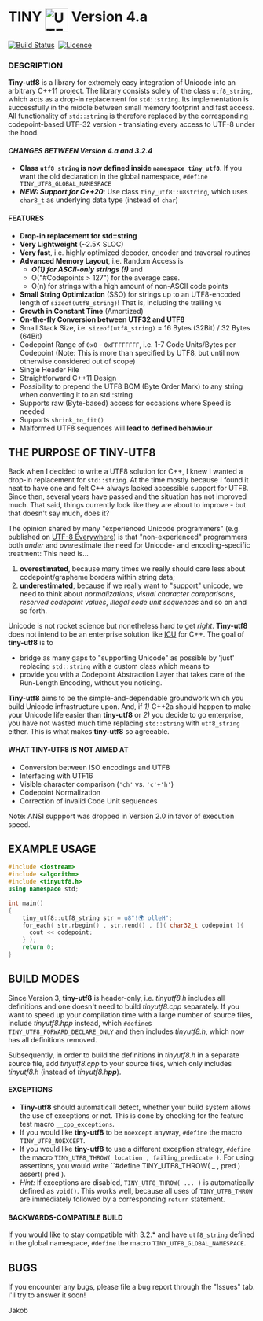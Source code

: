 # TINY <img src="https://github.com/DuffsDevice/tiny-utf8/raw/master/UTF8.png" width="47" height="47" align="top" alt="UTF8 Art" style="display:inline;"> Version 4.a

[![Build Status](https://travis-ci.org/DuffsDevice/tiny-utf8.svg?branch=master)](https://travis-ci.org/DuffsDevice/tiny-utf8)&nbsp;&nbsp;[![Licence](https://img.shields.io/badge/licence-BSD--3-e20000.svg)](https://github.com/DuffsDevice/tiny-utf8/blob/master/LICENCE)

### DESCRIPTION
**Tiny-utf8** is a library for extremely easy integration of Unicode into an arbitrary C++11 project.
The library consists solely of the class `utf8_string`, which acts as a drop-in replacement for `std::string`.
Its implementation is successfully in the middle between small memory footprint and fast access. All functionality of `std::string` is therefore replaced by the corresponding codepoint-based UTF-32 version - translating every access to UTF-8 under the hood.

#### *CHANGES BETWEEN Version 4.a and 3.2.4*

- **Class `utf8_string` is now defined inside `namespace tiny_utf8`**. If you want the old declaration in the global namespace, `#define TINY_UTF8_GLOBAL_NAMESPACE`
- ***NEW: Support for C++20***: Use class `tiny_utf8::u8string`, which uses `char8_t` as underlying data type (instead of `char`)

#### FEATURES
- **Drop-in replacement for std::string**
- **Very Lightweight** (~2.5K SLOC)
- **Very fast**, i.e. highly optimized decoder, encoder and traversal routines
- **Advanced Memory Layout**, i.e. Random Access is
   - ***O(1) for ASCII-only strings (!)*** and
   - O("#Codepoints > 127") for the average case.
   - O(n) for strings with a high amount of non-ASCII code points
- **Small String Optimization** (SSO) for strings up to an UTF8-encoded length of `sizeof(utf8_string)`! That is, including the trailing `\0`
- **Growth in Constant Time** (Amortized)
- **On-the-fly Conversion between UTF32 and UTF8**
- Small Stack Size, i.e. `sizeof(utf8_string)` = 16 Bytes (32Bit) / 32 Bytes (64Bit)
- Codepoint Range of `0x0` - `0xFFFFFFFF`, i.e. 1-7 Code Units/Bytes per Codepoint (Note: This is more than specified by UTF8, but until now otherwise considered out of scope)
- Single Header File
- Straightforward C++11 Design
- Possibility to prepend the UTF8 BOM (Byte Order Mark) to any string when converting it to an std::string
- Supports raw (Byte-based) access for occasions where Speed is needed
- Supports `shrink_to_fit()`
- Malformed UTF8 sequences will **lead to defined behaviour**

## THE PURPOSE OF TINY-UTF8
Back when I decided to write a UTF8 solution for C++, I knew I wanted a drop-in replacement for `std::string`. At the time mostly because I found it neat to have one and felt C++ always lacked accessible support for UTF8. Since then, several years have passed and the situation has not improved much. That said, things currently look like they are about to improve - but that doesn't say much, does it?

The opinion shared by many "experienced Unicode programmers" (e.g. published on [UTF-8 Everywhere](utf8everywhere.org)) is that "non-experienced" programmers both *under* and *over*estimate the need for Unicode- and encoding-specific treatment: This need is...
  1. **overestimated**, because many times we really should care less about codepoint/grapheme borders within string data;
  2. **underestimated**, because if we really want to "support" unicode, we need to think about *normalizations*, *visual character comparisons*, *reserved codepoint values*, *illegal code unit sequences* and so on and so forth.

Unicode is not rocket science but nonetheless hard to get *right*. **Tiny-utf8** does not intend to be an enterprise solution like [ICU](http://site.icu-project.org/) for C++. The goal of **tiny-utf8** is to
  - bridge as many gaps to "supporting Unicode" as possible by 'just' replacing `std::string` with a custom class which means to
  - provide you with a Codepoint Abstraction Layer that takes care of the Run-Length Encoding, without you noticing.

**Tiny-utf8** aims to be the simple-and-dependable groundwork which you build Unicode infrastructure upon. And, if *1)* C++2a should happen to make your Unicode life easier than **tiny-utf8** or *2)* you decide to go enterprise, you have not wasted much time replacing `std::string` with `utf8_string` either. This is what makes **tiny-utf8** so agreeable.

#### WHAT TINY-UTF8 IS NOT AIMED AT
- Conversion between ISO encodings and UTF8
- Interfacing with UTF16
- Visible character comparison (`'ch'` vs. `'c'+'h'`)
- Codepoint Normalization
- Correction of invalid Code Unit sequences

Note: ANSI suppport was dropped in Version 2.0 in favor of execution speed.

## EXAMPLE USAGE

```cpp
#include <iostream>
#include <algorithm>
#include <tinyutf8.h>
using namespace std;

int main()
{
    tiny_utf8::utf8_string str = u8"!🌍 olleH";
    for_each( str.rbegin() , str.rend() , []( char32_t codepoint ){
      cout << codepoint;
    } );
    return 0;
}
```

## BUILD MODES

Since Version 3, **tiny-utf8** is header-only, i.e. *tinyutf8.h* includes all definitions and one doesn't need to build *tinyutf8.cpp* separately. If you want to speed up your compilation time with a large number of source files, include *tinyutf8.hpp* instead, which `#define`s `TINY_UTF8_FORWARD_DECLARE_ONLY` and then includes *tinyutf8.h*, which now has all definitions removed.

Subsequently, in order to build the definitions in *tinyutf8.h* in a separate source file, add *tinyutf8.cpp* to your source files, which only includes *tinyutf8.h* (instead of *tinyutf8.h**pp***).

#### EXCEPTIONS

- **Tiny-utf8** should automaticall detect, whether your build system allows the use of exceptions or not. This is done by checking for the feature test macro `__cpp_exceptions`.
- If you would like **tiny-utf8** to be `noexcept` anyway, `#define` the macro `TINY_UTF8_NOEXCEPT`.
- If you would like **tiny-utf8** to use a different exception strategy, `#define` the macro `TINY_UTF8_THROW( location , failing_predicate )`. For using assertions, you would write ``#define TINY_UTF8_THROW( _ , pred ) assert( pred ).
- *Hint:* If exceptions are disabled, `TINY_UTF8_THROW( ... )` is automatically defined as `void()`. This works well, because all uses of `TINY_UTF8_THROW` are immediately followed by a corresponding `return` statement.

#### BACKWARDS-COMPATIBLE BUILD

If you would like to stay compatible with 3.2.* and have `utf8_string` defined in the global namespace, `#define` the macro `TINY_UTF8_GLOBAL_NAMESPACE`.

## BUGS

If you encounter any bugs, please file a bug report through the "Issues" tab.
I'll try to answer it soon!

Jakob
